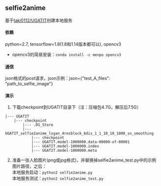 ## selfie2anime
基于[taki0112/UGATIT](https://github.com/taki0112/UGATIT/tree/e8efff198e252df0f3a5c936f02e7e7669264b13)创建本地服务

#### 依赖

python=2.7, tensorflow=1.8(1.8和1.14版本都可以), opencv3

* opencv3的简易安装：`conda install -c menpo opencv3`

#### 通信

json格式的post请求，json示例：json={"test_A_files": "path_to_selfie_image"}

#### 演示
1. 下载checkpoint到UGATIT目录下（注：压缩包4.7G，解压后7.5G） 
```
|--- UGATIT  
    |--- checkpoint  
        |--- .DS_Store  
        |--- UGATIT_selfie2anime_lsgan_4resblock_6dis_1_1_10_10_1000_sn_smoothing  
            |--- checkpoint  
            |--- UGATIT.model-1000000.data-00000-of-00001  
            |--- UGATIT.model-1000000.index  
            |--- UGATIT.model-1000000.meta  
```

2. 准备一张人脸图片(png或jpg格式)，并替换掉selfie2anime_test.py中的示例图片路径，之后：  
本地服务启动：`python2 selfie2anime.py`  
本地服务测试：`python2 selfie2anime_test.py`  
